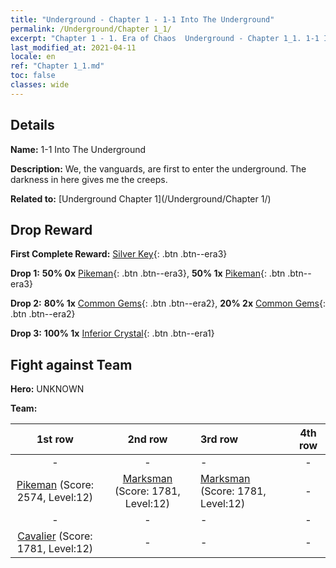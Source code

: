 ```yaml
---
title: "Underground - Chapter 1 - 1-1 Into The Underground"
permalink: /Underground/Chapter 1_1/
excerpt: "Chapter 1 - 1. Era of Chaos  Underground - Chapter 1_1. 1-1 Into The Underground"
last_modified_at: 2021-04-11
locale: en
ref: "Chapter 1_1.md"
toc: false
classes: wide
---
```


## Details

 **Name:** 1-1 Into The Underground

 **Description:** We, the vanguards, are first to enter the underground. The darkness in here gives me the creeps. 

 **Related to:** [Underground Chapter 1](/Underground/Chapter 1/)

## Drop Reward

 **First Complete Reward:** [Silver Key](/Items/con_693/){: .btn .btn--era3}

 **Drop 1:** **50% 0x** [Pikeman](/Items/unt_190/){: .btn .btn--era3}, **50% 1x** [Pikeman](/Items/unt_190/){: .btn .btn--era3}

 **Drop 2:** **80% 1x** [Common Gems](/Items/mat_10/){: .btn .btn--era2}, **20% 2x** [Common Gems](/Items/mat_10/){: .btn .btn--era2}

 **Drop 3:** **100% 1x** [Inferior Crystal](/Items/mat_5/){: .btn .btn--era1}


## Fight against Team
 **Hero:** UNKNOWN

 **Team:**


  | 1st row | 2nd row | 3rd row | 4th row |
  |:----:|:----:|:----|:----:|
  | - | - | - | - |
  | [Pikeman](/units/Pikeman/) (Score: 2574, Level:12)  | [Marksman](/units/Marksman/) (Score: 1781, Level:12)  | [Marksman](/units/Marksman/) (Score: 1781, Level:12)  | - |
  | - | - | - | - |
  | [Cavalier](/units/Cavalier/) (Score: 1781, Level:12)  | - | - | - |


